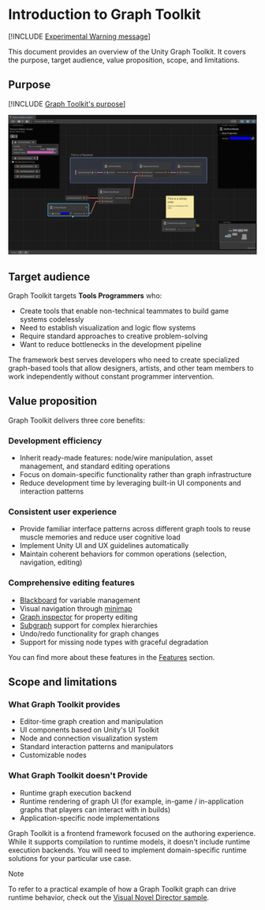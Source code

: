 # Introduction to Graph Toolkit

[!INCLUDE [Experimental Warning message](experimental-release.md)]

This document provides an overview of the Unity Graph Toolkit. It covers the purpose, target audience, value proposition, scope, and limitations.

## Purpose

[!INCLUDE [Graph Toolkit's purpose](purpose.md)]

![A Graph Toolkit graph instance opened in the graph editor window](Images/introduction-overview.png)

## Target audience

Graph Toolkit targets **Tools Programmers** who:

- Create tools that enable non-technical teammates to build game systems codelessly
- Need to establish visualization and logic flow systems
- Require standard approaches to creative problem-solving
- Want to reduce bottlenecks in the development pipeline

The framework best serves developers who need to create specialized graph-based tools that allow designers, artists, and other team members to work independently without constant programmer intervention.

## Value proposition

Graph Toolkit delivers three core benefits:

### Development efficiency

- Inherit ready-made features: node/wire manipulation, asset management, and standard editing operations
- Focus on domain-specific functionality rather than graph infrastructure
- Reduce development time by leveraging built-in UI components and interaction patterns

### Consistent user experience

- Provide familiar interface patterns across different graph tools to reuse muscle memories and reduce user cognitive load
- Implement Unity UI and UX guidelines automatically
- Maintain coherent behaviors for common operations (selection, navigation, editing)

### Comprehensive editing features

- [Blackboard](glossary.md#blackboard) for variable management
- Visual navigation through [minimap](glossary.md#minimap)
- [Graph inspector](glossary.md#graph-inspector) for property editing
- [Subgraph](glossary.md#subgraph) support for complex hierarchies
- Undo/redo functionality for graph changes
- Support for missing node types with graceful degradation

You can find more about these features in the [Features](features.md) section.

## Scope and limitations

### What Graph Toolkit provides

- Editor-time graph creation and manipulation
- UI components based on Unity's UI Toolkit
- Node and connection visualization system
- Standard interaction patterns and manipulators
- Customizable nodes

### What  Graph Toolkit doesn't Provide

- Runtime graph execution backend
- Runtime rendering of graph UI (for example, in-game / in-application graphs that players can interact with in builds)
- Application-specific node implementations

Graph Toolkit is a frontend framework focused on the authoring experience. While it supports compilation to runtime models, it doesn't include runtime execution backends. You will need to implement domain-specific runtime solutions for your particular use case.

> [!NOTE]
> To refer to a practical example of how a Graph Toolkit graph can drive runtime behavior, check out the [Visual Novel Director sample](visual-novel-director-introduction.md).
